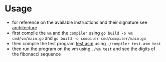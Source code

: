 # Usage
 - for reference on the available instructions and their signature see [architecture](./ARCHITECTURE.md)
 - first compile the `vm` and the `compiler` using `go build -o vm cmd/vm/main.go` and `go build -o compiler cmd/compiler/main.go`
 - then compile the test program [test.asm](./test.asm) using `./compiler test.asm test`
 - then run the program on the vm using `./vm test` and see the digits of the fibonacci sequence
